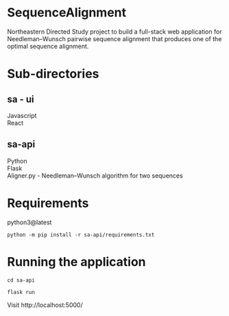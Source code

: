 # SequenceAlignment
Northeastern Directed Study project to build a full-stack web application for Needleman–Wunsch pairwise sequence alignment that produces one of the optimal sequence alignment.

# Sub-directories
  ## sa - ui
Javascript <br>
React

  ## sa-api
Python <br>
Flask <br>
Aligner.py - Needleman–Wunsch algorithm for two sequences



# Requirements
python3@latest

```
python -m pip install -r sa-api/requirements.txt
```

# Running the application

```
cd sa-api
```
```
flask run
```

Visit http://localhost:5000/
